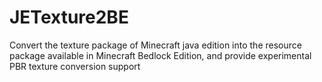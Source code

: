 # JETexture2BE
Convert the texture package of Minecraft java edition into the resource package available in Minecraft Bedlock Edition, and provide experimental PBR texture conversion support
